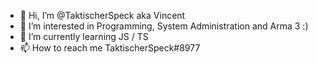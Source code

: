 - 👋 Hi, I’m @TaktischerSpeck aka Vincent
- 👀 I’m interested in Programming, System Administration and Arma 3 :)
- 🌱 I’m currently learning JS / TS
- 📫 How to reach me TaktischerSpeck#8977

<!---
TaktischerSpeck/TaktischerSpeck is a ✨ special ✨ repository because its `README.md` (this file) appears on your GitHub profile.
You can click the Preview link to take a look at your changes.
--->
